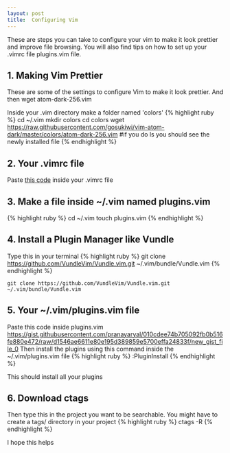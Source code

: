 ```yaml
---
layout: post
title:  Configuring Vim
---
```


These are steps you can take to configure your vim to make it look prettier and improve file browsing. You will also find tips on how to set up your .vimrc file plugins.vim file.

## 1. Making Vim Prettier
These are some of the settings to configure Vim to make it look prettier. And then wget atom-dark-256.vim

Inside your .vim directory make a folder named 'colors'
{% highlight ruby %}
cd ~/.vim
mkdir colors
cd colors
wget https://raw.githubusercontent.com/gosukiwi/vim-atom-dark/master/colors/atom-dark-256.vim
#if you do ls you should see the newly installed file
{% endhighlight %}


## 2. Your .vimrc file
Paste <a href="https://gist.githubusercontent.com/pranayaryal/95cd000b91c7b841cbf0b63d82f7f588/raw/577817f3222f976642bdac9da2812c9497640869/new_gist_file_0" target="_blank">this code</a> inside your .vimrc file

## 3. Make a file inside ~/.vim named plugins.vim
{% highlight ruby %}
cd ~/.vim
touch plugins.vim
{% endhighlight %}

## 4. Install a Plugin Manager like Vundle
Type this in your terminal
{% highlight ruby %}
git clone https://github.com/VundleVim/Vundle.vim.git ~/.vim/bundle/Vundle.vim
{% endhighlight %}

```
git clone https://github.com/VundleVim/Vundle.vim.git ~/.vim/bundle/Vundle.vim
```



## 5. Your ~/.vim/plugins.vim file
Paste this code inside plugins.vim
https://gist.githubusercontent.com/pranayaryal/010cdee74b705092fb0b516fe880e472/raw/d1546ae6611e80e195d389859e5700effa24833f/new_gist_file_0
Then install the plugins using this command inside the ~/.vim/plugins.vim file
{% highlight ruby %}
:PluginInstall
{% endhighlight %}

This should install all your plugins

## 6. Download ctags
Then type this in the project you want to be searchable. You might have to create a tags/ directory in your project
{% highlight ruby %}
ctags -R
{% endhighlight %}

I hope this helps
